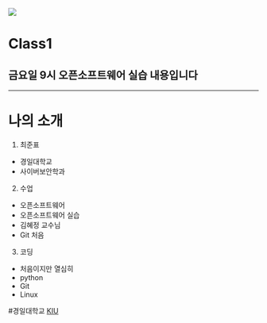 ![](/images/모모.jpg)
# Class1
## 금요일 9시 오픈소프트웨어 실습 내용입니다
- - -
# 나의 소개
1. 최준표
  + 경일대학교
  + 사이버보안학과
2. 수업
  + 오픈소프트웨어
  + 오픈소프트웨어 실습
  + 김혜정 교수님
  + Git 처음
3. 코딩
  + 처음이지만 열심히
  + python
  + Git
  + Linux

#경일대학교
[KIU](http://security.kiu.ac.kr/, "경일대 사이버보안학과 홈페이지")
